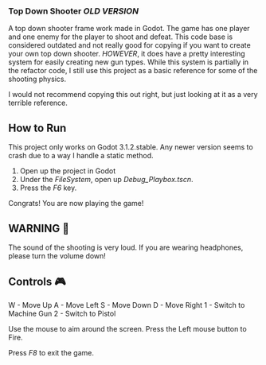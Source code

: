 ### Top Down Shooter *OLD VERSION*

A top down shooter frame work made in Godot. The game has one player and one enemy for the player to shoot and defeat. This code base is considered outdated
and not really good for copying if you want to create your own top down shooter. *HOWEVER*, it does have a pretty interesting system for easily creating new
gun types. While this system is partially in the refactor code, I still use this project as a basic reference for some of the shooting physics. 

I would not recommend copying this out right, but just looking at it as a very terrible reference.

## How to Run
This project only works on Godot 3.1.2.stable. Any newer version seems to crash due to a way I handle a static method.

1. Open up the project in Godot
2. Under the *FileSystem*, open up *Debug_Playbox.tscn*.
3. Press the *F6* key.

Congrats! You are now playing the game!

## WARNING :loudspeaker:
The sound of the shooting is very loud. If you are wearing headphones, please turn the volume down!

## Controls :video_game:
W - Move Up
A - Move Left
S - Move Down
D - Move Right
1 - Switch to Machine Gun
2 - Switch to Pistol

Use the mouse to aim around the screen. Press the Left mouse button to Fire.

Press *F8* to exit the game.
